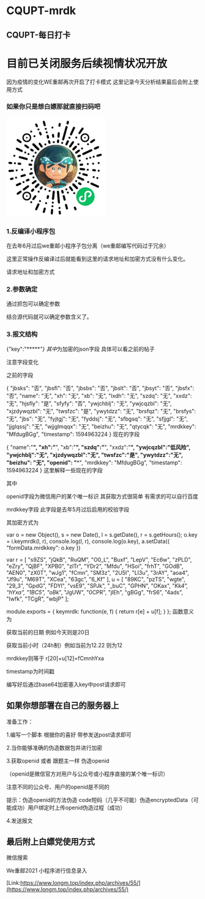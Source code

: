# CQUPT-mrdk
## CQUPT-每日打卡 

# 目前已关闭服务后续视情状况开放

因为疫情的变化WE重邮再次开启了打卡模式
这里记录今天分析结果最后会附上使用方式

### 如果你只是想白嫖那就直接扫码吧

![QRcode](https://raw.githubusercontent.com/hackxg/CQUPT-mrdk/master/QRcode.png)

### 1.反编译小程序包

在去年6月过后we重邮小程序子包分离（we重邮编写代码过于冗余）

这里正常操作反编译过后就能看到这里的请求地址和加密方式没有什么变化。

请求地址和加密方式

### 2.参数确定
通过抓包可以确定参数

结合源代码就可以确定参数含义了。

### 3.报文结构

{"key":"******"}
其中*为加密的json字段 具体可以看之前的帖子

注意字段变化

之前的字段

{
    "jbsks": "否",
    "jbsfl": "否",
    "jbsbs": "否",
    "jbslt": "否",
    "jbsyt": "否",
    "jbsfx": "否",
    "name": "无",
    "xh": "无",
    "xb": "无",
    "lxdh": "无",
    "szdq": "无",
    "xxdz": "无",
    "hjsfly": "是",
    "sfyfy": "否",
    "ywjchblj": "无",
    "ywjcqzbl": "无",
    "xjzdywqzbl": "无",
    "twsfzc": "是",
    "ywytdzz": "无",
    "brsfqz": "无",
    "brsfys": "无",
    "jbs": "无",
    "fyjtgj": "无",
    "fyddsj": "无",
    "sfbgsq": "无",
    "sfjjgl": "无",
    "jjglqssj": "无",
    "wjjglmqqx": "无",
    "beizhu": "无",
    "qtycqk": "无",
    "mrdkkey": "MfdugBGg",
    "timestamp": 1594963224
}
现在的字段

{
     "name":"**",
    "xh":"**",
    "xb":"**",
    "szdq":"**",
    "xxdz":"**",
    "ywjcqzbl":"低风险",
    "ywjchblj":"无",
    "xjzdywqzbl":"无",
    "twsfzc":"是",
    "ywytdzz":"无",
    "beizhu": "无",
    "openid": "***",
    "mrdkkey": "MfdugBGg",
    "timestamp": 1594963224
}
这里解释一些现在的字段

其中

openid字段为微信用户的某个唯一标识 其获取方式很简单 有需求的可以自行百度


mrdkkey字段 此字段是去年5月过后启用的校验字段

其加密方式为


 var o = new Object(), s = new Date(), l = s.getDate(), r = s.getHours();
                    o.key = i.keymrdk(l, r), console.log(l, r), console.log(o.key), a.setData({
                        "formData.mrdkkey": o.key
                    })

var r = [ "s9ZS", "jQkB", "RuQM", "O0_L", "Buxf", "LepV", "Ec6w", "zPLD", "eZry", "QjBF", "XPB0", "zlTr", "YDr2", "Mfdu", "HSoi", "frhT", "GOdB", "AEN0", "zX0T", "wJg1", "fCmn", "SM3z", "2U5I", "LI3u", "3rAY", "aoa4", "Jf9u", "M69T", "XCea", "63gc", "6_Kf" ], u = [ "89KC", "pzTS", "wgte", "29_3", "GpdG", "FDYl", "vsE9", "SPJk", "_buC", "GPHN", "OKax", "_Kk4", "hYxa", "1BC5", "oBk_", "JgUW", "0CPR", "jlEh", "gBGg", "frS6", "4ads", "Iwfk", "TCgR", "wbjP" ];

module.exports = {
    keymrdk: function(e, f) {
        return r[e] + u[f];
    }
};
函数意义为

获取当前的日期 例如今天则是20日

获取当前小时（24h制）例如当前为12.22 则为12

mrdkkey则等于 r[20]+u[12]=fCmnhYxa

timestamp为时间戳

编写好后通过base64加密塞入key中post请求即可

## 如果你想部署在自己的服务器上
准备工作：

1.编写一个脚本 根据你的喜好 带参发送post请求即可

2.当你能够准确的伪造数据包并进行加密

3.获取openid 或者 跟题主一样 伪造openid

（openid是微信官方对用户与公众号或小程序直接的某个唯一标识）

注意不同的公众号、用户的openid是不同的

提示：伪造openid的方法伪造 code短码（几乎不可能）伪造encryptedData（可能成功）用户绑定时上传openid伪造过程（成功）

4.发送报文

## 最后附上白嫖党使用方式
微信搜索

We重邮2021 小程序进行信息录入

[Link:https://www.longm.top/index.php/archives/55/](https://www.longm.top/index.php/archives/55/)


